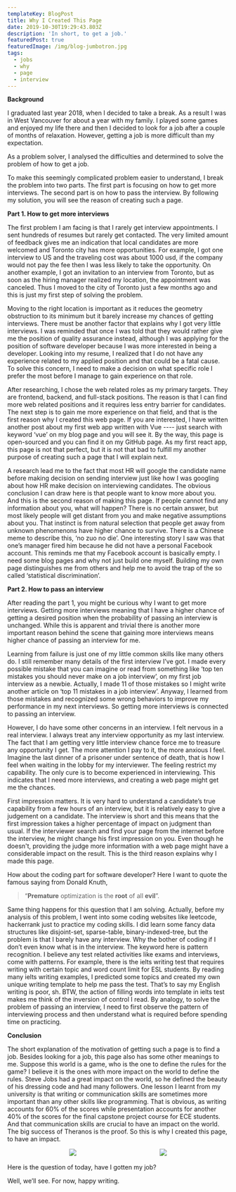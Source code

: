 ```yaml
---
templateKey: BlogPost
title: Why I Created This Page
date: 2019-10-30T19:29:43.803Z
description: 'In short, to get a job.'
featuredPost: true
featuredImage: /img/blog-jumbotron.jpg
tags:
  - jobs
  - why
  - page
  - interview
---
```

**<span dir="ltr">Background</span>**

<span dir="ltr"></span>

<span dir="ltr">I graduated last year 2018, when I decided to take a
break. As a result I was in West Vancouver for about a year with my
family. I played some games and enjoyed my life there and then I decided
to look for a job after a couple of months of relaxation. However,
getting a job is more difficult than my expectation.</span>

<span dir="ltr"></span>

<span dir="ltr">As a problem solver, I analysed the difficulties and
determined to solve the problem of how to get a job.</span>

<span dir="ltr"></span>

<span dir="ltr">To make this seemingly complicated problem easier to
understand, I break the problem into two parts. The first part is
focusing on how to get more interviews. The second part is on how to
pass the interview. By following my solution, you will see the reason of
creating such a page.</span>

<span dir="ltr"></span>

**<span dir="ltr">Part 1. How to get more interviews</span>**

<span dir="ltr"></span>

<span dir="ltr">The first problem I am facing is that I rarely get
interview appointments. I sent hundreds of resumes but rarely get
contacted. The very limited amount of feedback gives me an indication
that local candidates are more welcomed and Toronto city has more
opportunities. For example, I got one interview to US and the traveling
cost was about 1000 usd, if the company would not pay the fee then I was
less likely to take the opportunity. On another example, I got an
invitation to an interview from Toronto, but as soon as the hiring
manager realized my location, the appointment was canceled. Thus I moved
to the city of Toronto just a few months ago and this is just my first
step of solving the problem.</span>

<span dir="ltr"></span>

<span dir="ltr">Moving to the right location is important as it reduces
the geometry obstruction to its minimum but it barely increase my
chances of getting interviews. There must be another factor that
explains why I got very little interviews. I was reminded that once I
was told that they would rather give me the position of quality
assurance instead, although I was applying for the position of software
developer because I was more interested in being a developer. Looking
into my resume, I realized that I do not have any experience related to
my applied position and that could be a fatal cause. To solve this
concern, I need to make a decision on what specific role I prefer the
most before I manage to gain experience on that role.</span>

<span dir="ltr"></span>

<span dir="ltr">After researching, I chose the web related roles as my
primary targets. They are frontend, backend, and full-stack positions.
The reason is that I can find more web related positions and it requires
less entry barrier for candidates. The next step is to gain me more
experience on that field, and that is the first reason why I created
this web page. If you are interested, I have written another post about
my first web app written with Vue ---- just search with keyword ‘vue’ on
my blog page and you will see it. By the way, this page is open-sourced
and you can find it on my GitHub page. As my first react app, this page
is not that perfect, but it is not that bad to fulfill my another
purpose of creating such a page that I will explain next.</span>

<span dir="ltr"></span>

<span dir="ltr"></span>

<span dir="ltr"></span>

<span dir="ltr">A research lead me to the fact that most HR will google
the candidate name before making decision on sending interview just like
how I was googling about how HR make decision on interviewing
candidates. The obvious conclusion I can draw here is that people want
to know more about you. And this is the second reason of making this
page. If people cannot find any information about you, what will happen?
There is no certain answer, but most likely people will get distant from
you and make negative assumptions about you. That instinct is from
natural selection that people get away from unknown phenomenons have
higher chance to survive. There is a Chinese meme to describe this, ‘no
zuo no die’. One interesting story I saw was that one’s manager fired
him because he did not have a personal Facebook account. This reminds me
that my Facebook account is basically empty. I need some blog pages and
why not just build one myself. Building my own page distinguishes me
from others and help me to avoid the trap of the so called ‘statistical
discrimination’.</span>

<span dir="ltr"></span>

<span dir="ltr"></span>

<span dir="ltr">**Part 2. How to pass an interview**</span>

<span dir="ltr"></span>

<span dir="ltr">After reading the part 1, you might be curious why I
want to get more interviews. Getting more interviews meaning that I have
a higher chance of getting a desired position when the probability of
passing an interview is unchanged. While this is apparent and trivial
there is another more important reason behind the scene that gaining
more interviews means higher chance of passing an interview for
me.</span>

<span dir="ltr"></span>

<span dir="ltr">Learning from failure is just one of my little common
skills like many others do. I still remember many details of the first
interview I’ve got. I made every possible mistake that you can imagine
or read from something like ‘top ten mistakes you should never make on a
job interview’, on my first job interview as a newbie. Actually, I made
11 of those mistakes so I might write another article on ‘top 11
mistakes in a job interview’. Anyway, I learned from those mistakes and
recognized some wrong behaviors to improve my performance in my next
interviews. So getting more interviews is connected to passing an
interview.</span>

<span dir="ltr"></span>

<span dir="ltr">However, I do have some other concerns in an interview.
I felt nervous in a real interview. I always treat any interview
opportunity as my last interview. The fact that I am getting very little
interview chance force me to treasure any opportunity I get. The more
attention I pay to it, the more anxious I feel. Imagine the last dinner
of a prisoner under sentence of death, that is how I feel when waiting
in the lobby for my interviewer. The feeling restrict my capability. The
only cure is to become experienced in interviewing. This indicates that
I need more interviews, and creating a web page might get me the
chances.</span>

<span dir="ltr"></span>

<span dir="ltr">First impression matters. It is very hard to understand
a candidate’s true capability from a few hours of an interview, but it
is relatively easy to give a judgement on a candidate. The interview is
short and this means that the first impression takes a higher percentage
of impact on judgment than usual. If the interviewer search and find
your page from the internet before the interview, he might change his
first impression on you. Even though he doesn't, providing the judge
more information with a web page might have a considerable impact on the
result. This is the third reason explains why I made this page.</span>

<span dir="ltr"></span>

<span dir="ltr">How about the coding part for software developer? Here I
want to quote the famous saying from Donald Knuth,</span>

> <span dir="ltr">“**Premature** optimization is the **root** of all
> **evil**”.</span>

<span dir="ltr">Same thing happens for this question that I am solving.
Actually, before my analysis of this problem, I went into some coding
websites like leetcode, hackerrank just to practice my coding skills. I
did learn some fancy data structures like disjoint-set, sparse-table,
binary-indexed-tree, but the problem is that I barely have any
interview. Why the bother of coding if I don’t even know what is in the
interview. The keyword here is pattern recognition. I believe any test
related activities like exams and interviews, come with patterns. For
example, there is the ielts writing test that requires writing with
certain topic and word count limit for ESL students. By reading many
ielts writing examples, I predicted some topics and created my own
unique writing template to help me pass the test. That’s to say my
English writing is poor, sh. BTW, the action of filling words into
template in ielts test makes me think of the inversion of control I
read. By analogy, to solve the problem of passing an interview, I need
to first observe the pattern of interviewing process and then understand
what is required before spending time on practicing.</span>

<span dir="ltr"></span>

**<span dir="ltr">Conclusion</span>**

<span dir="ltr"></span>

<span dir="ltr">The short explanation of the motivation of getting such a page is to find
a job. Besides looking for a job, this page also has some other meanings
to me. Suppose this world is a game, who is the one to define the
rules for the game? I believe it is the ones with more impact on the
world to define the rules. Steve Jobs had a great impact on the world,
so he defined the beauty of his dressing code and had many followers.
One lesson I learnt from my university is that writing or communication
skills are sometimes more important than any other skills like
programming. That is obvious, as writing accounts for 60% of the scores
while presentation accounts for another 40% of the scores for the final
capstone project course for ECE students. And that communication skills
are crucial to have an impact on the world. The big success of Theranos
is the proof. So this is why I created this page, to have an
impact.</span>

<div style='width:100%;margin:auto;text-align:center;'>
<div class='figureImage' style="display:inline-block;width:40%;" > <img src="/img/why-i-created-this-page-image1.png"/> </div>
<div class='figureImage' style="display:inline-block;width:40%;" > <img src="/img/why-i-created-this-page-image2.png"/> </div>
</div>


<span dir="ltr"></span>

<span dir="ltr">Here is the question of today, have I gotten my job?</span>

<span dir="ltr">Well, we’ll see. For now, happy writing.</span>
